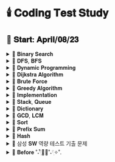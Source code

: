 # 🕯️ 𝐂𝐨𝐝𝐢𝐧𝐠 𝐓𝐞𝐬𝐭 𝐒𝐭𝐮𝐝𝐲

## 📅 𝐒𝐭𝐚𝐫𝐭: 𝐀𝐩𝐫𝐢𝐥/𝟎𝟖/𝟐𝟑

<details>
  <summary>📂 𝐁𝐢𝐧𝐚𝐫𝐲 𝐒𝐞𝐚𝐫𝐜𝐡 </summary>
  <br>
  
  - [나무 자르기](https://www.acmicpc.net/problem/2805)
  - [징검다리 건너기](https://school.programmers.co.kr/learn/courses/30/lessons/64062)
  - [입국 심사](https://school.programmers.co.kr/learn/courses/30/lessons/43238)
  - [디펜스 게임](https://school.programmers.co.kr/learn/courses/30/lessons/142085)
  - [순위 검색](https://school.programmers.co.kr/learn/courses/30/lessons/72412)
  - [어두운 굴다리](https://www.acmicpc.net/problem/17266)
  - [예산](https://www.acmicpc.net/problem/2512)
  - [IF문 좀 대신 써줘](https://www.acmicpc.net/problem/19637)
  
  
</details>

<details>
  <summary>📂 𝐃𝐅𝐒, 𝐁𝐅𝐒 </summary>
  <br>
  
  - [여행경로](https://school.programmers.co.kr/learn/courses/30/lessons/43164)
  - [[카카오 인턴] 경주로 건설](https://school.programmers.co.kr/learn/courses/30/lessons/67259)
  - [아기 상어 2](https://www.acmicpc.net/problem/17086)
  - [전력망을 둘로 나누기](https://school.programmers.co.kr/learn/courses/30/lessons/86971)
  - [거리두기 확인하기](https://school.programmers.co.kr/learn/courses/30/lessons/81302)
  - [무인도 여행](https://school.programmers.co.kr/learn/courses/30/lessons/154540)
  - [미로 탈출](https://school.programmers.co.kr/learn/courses/30/lessons/159993)
  - [리코쳇 로봇](https://school.programmers.co.kr/learn/courses/30/lessons/169199)
  - [N-Queen](https://school.programmers.co.kr/learn/courses/30/lessons/12952)
  - [그림](https://www.acmicpc.net/problem/1926)
  - [적록색약](https://www.acmicpc.net/problem/10026)
  - [불!](https://www.acmicpc.net/problem/4179)
  - [상범 빌딩](https://www.acmicpc.net/problem/6593)
  
</details>

<details>
  <summary>📂 𝐃𝐲𝐧𝐚𝐦𝐢𝐜 𝐏𝐫𝐨𝐠𝐫𝐚𝐦𝐦𝐢𝐧𝐠 </summary>
  <br>

  - [스티커 모으기 2](https://school.programmers.co.kr/learn/courses/30/lessons/12971)
  - [스티커](https://www.acmicpc.net/problem/9465)
  - [2 x n 타일링](https://www.acmicpc.net/problem/11726)
  - [2 x n 타일링 2](https://www.acmicpc.net/problem/11727)
  - [이친수](https://www.acmicpc.net/problem/2193)
  - [1, 2, 3 더하기 5](https://www.acmicpc.net/problem/15990)
  - [가장 긴 증가하는 부분 수열](https://www.acmicpc.net/problem/11053)
  - [연속합](https://www.acmicpc.net/problem/1912)
  - [제곱수의 합](https://www.acmicpc.net/problem/1699)
  - [돌 게임](https://www.acmicpc.net/problem/9655)
  - [쉬운 계단 수](https://www.acmicpc.net/problem/10844)
  - [가장 큰 정사각형 찾기](https://school.programmers.co.kr/learn/courses/30/lessons/12905)
  - [퇴사 2](https://www.acmicpc.net/problem/15486)
  - [RGB거리](https://www.acmicpc.net/problem/1149)
  - [동전](https://www.acmicpc.net/problem/9084)
  
</details>

<details>
  <summary>📂 𝐃𝐢𝐣𝐤𝐬𝐭𝐫𝐚 𝐀𝐥𝐠𝐨𝐫𝐢𝐭𝐡𝐦 </summary>
  <br>
  
  - [합승 택시 요금](https://school.programmers.co.kr/learn/courses/30/lessons/72413)
  - [배달](https://school.programmers.co.kr/learn/courses/30/lessons/12978)

</details>

<details>
  <summary>📂 𝐁𝐫𝐮𝐭𝐞 𝐅𝐨𝐫𝐜𝐞 </summary>
  <br>

  - [수들의 합2](https://www.acmicpc.net/problem/2003)
  - [덩치](https://www.acmicpc.net/problem/7568)
  - [사탕 게임](https://www.acmicpc.net/problem/3085)
  - [카잉 달력](https://www.acmicpc.net/problem/6064)
  - [마라톤 1](https://www.acmicpc.net/problem/10655)
  - [근손실](https://www.acmicpc.net/problem/18429)
  - [숫자 블록](https://school.programmers.co.kr/learn/courses/30/lessons/12923)
  - [덩치](https://www.acmicpc.net/problem/7568)
  - [진우의 달 여행 (Small)](https://www.acmicpc.net/problem/17484)
  - [수 이어 쓰기](https://www.acmicpc.net/problem/1515)
  - [[BOJ]2304_창고 다각형](https://www.acmicpc.net/problem/2304)
  
</details>

<details>
  <summary>📂 𝐆𝐫𝐞𝐞𝐝𝐲 𝐀𝐥𝐠𝐨𝐫𝐢𝐭𝐡𝐦 </summary>
  <br>
  
  - [체인](https://www.acmicpc.net/problem/2785)
  - [주유소](https://www.acmicpc.net/problem/13305)
  - [햄버거 분배](https://www.acmicpc.net/problem/19941)
  - [타노스](https://www.acmicpc.net/problem/20310)
  - [[BOJ]11501_주식](https://www.acmicpc.net/problem/11501)
  
</details>

<details>
  <summary>📂 𝐈𝐦𝐩𝐥𝐞𝐦𝐞𝐧𝐭𝐚𝐭𝐢𝐨𝐧 </summary>
  <br>

  - [그룹 단어 체커](https://www.acmicpc.net/problem/1316)
  - [배열 복원하기](https://www.acmicpc.net/problem/16967)
  - [등수 구하기](https://www.acmicpc.net/problem/1205)
  - [스위치 켜고 끄기](https://www.acmicpc.net/problem/1244)
  - [한 줄로 서기](https://www.acmicpc.net/problem/1138)
  - [쿼드압축 후 개수 세기](https://school.programmers.co.kr/learn/courses/30/lessons/68936)
  - [삼각 달팽이](https://school.programmers.co.kr/learn/courses/30/lessons/68645)
  - [택배 상자](https://school.programmers.co.kr/learn/courses/30/lessons/131704)
  - [메뉴 리뉴얼](https://school.programmers.co.kr/learn/courses/30/lessons/72411)
  - [점 찍기](https://school.programmers.co.kr/learn/courses/30/lessons/140107)
  - [수식 최대화](https://school.programmers.co.kr/learn/courses/30/lessons/67257)
  - [행렬 테두리 회전하기](https://school.programmers.co.kr/learn/courses/30/lessons/77485)
  - [호텔 대실](https://school.programmers.co.kr/learn/courses/30/lessons/155651)
  - [마법의 엘리베이터](https://school.programmers.co.kr/learn/courses/30/lessons/148653)
  - [하노이의 탑](https://school.programmers.co.kr/learn/courses/30/lessons/12946)
  - [시소 짝꿍](https://school.programmers.co.kr/learn/courses/30/lessons/152996)
  - [혼자 놀기의 달인](https://school.programmers.co.kr/learn/courses/30/lessons/131130)
  - [테이블 해시 함수](https://school.programmers.co.kr/learn/courses/30/lessons/147354)
  - [후보키](https://school.programmers.co.kr/learn/courses/30/lessons/42890)
  - [광물 캐기](https://school.programmers.co.kr/learn/courses/30/lessons/172927)
  - [두 원 사이의 정수 쌍](https://school.programmers.co.kr/learn/courses/30/lessons/181187)
  - [과제 진행하기](https://school.programmers.co.kr/learn/courses/30/lessons/176962)
  - [이모티콘 할인행사](https://school.programmers.co.kr/learn/courses/30/lessons/150368)
  - [혼자서 하는 틱택토](https://school.programmers.co.kr/learn/courses/30/lessons/160585)
  - [ZOAC 4](https://www.acmicpc.net/problem/23971)
  - [삼각형과 세 변](https://www.acmicpc.net/problem/5073)
  - [벌집](https://www.acmicpc.net/problem/2292)
  - [단어 공부](https://www.acmicpc.net/problem/1157)
  - [집합](https://www.acmicpc.net/problem/11723)
  - [줄세우기](https://www.acmicpc.net/problem/10431)
  - [올림픽](https://www.acmicpc.net/problem/8979)
  - [비밀번호 발음하기](https://www.acmicpc.net/problem/4659)
  - [임스와 함께하는 미니게임](https://www.acmicpc.net/problem/25757)
  - [쿠키의 신체 측정](https://www.acmicpc.net/problem/20125)
  - [등수 구하기](https://www.acmicpc.net/problem/1205)
  - [스위치 켜고 끄기](https://www.acmicpc.net/problem/1244)
  - [크로스 컨트리](https://www.acmicpc.net/problem/9017)
  - [비슷한 단어](https://www.acmicpc.net/problem/2607)
  - [[BOJ]20006_랭킹전 대기열](https://www.acmicpc.net/problem/20006)  

</details>

<details>
  <summary>📂 𝐒𝐭𝐚𝐜𝐤, 𝐐𝐮𝐞𝐮𝐞 </summary>
  <br>
  
  - [후위 표기식2](https://www.acmicpc.net/problem/1935)
  - [기능개발](https://school.programmers.co.kr/learn/courses/30/lessons/42586)
  - [카드2](https://www.acmicpc.net/problem/2164)
  - [[BOJ]1927_최소 힙](https://www.acmicpc.net/problem/1927)  
  - [[BOJ]1406_에디터](https://www.acmicpc.net/problem/1406)  

</details>

<details>
  <summary>📂 𝐃𝐢𝐜𝐭𝐢𝐨𝐧𝐚𝐫𝐲 </summary>
  <br>

  - [롤케이크 자르기](https://school.programmers.co.kr/learn/courses/30/lessons/132265)
  
</details>

<details>
  <summary>📂 𝐆𝐂𝐃, 𝐋𝐂𝐌 </summary>
  <br>

  - [숫자 카드 나누기](https://school.programmers.co.kr/learn/courses/30/lessons/135807)
    
</details>

<details>
  <summary>📂 𝐒𝐨𝐫𝐭 </summary>
  <br>

  - [요격 시스템](https://school.programmers.co.kr/learn/courses/30/lessons/181188)
  - [영단어 암기는 괴로워](https://www.acmicpc.net/problem/20920)
  - [KCPC](https://www.acmicpc.net/problem/3758)
  
</details>

<details>
  <summary>📂 𝐏𝐫𝐞𝐟𝐢𝐱 𝐒𝐮𝐦 </summary>
  <br>

  - [블로그](https://www.acmicpc.net/problem/21921)
  
</details>

<details>
  <summary>📂 𝐇𝐚𝐬𝐡 </summary>
  <br>

  - [가희와 키워드](https://www.acmicpc.net/problem/22233)
    
</details>

<details>
  <summary>📂 삼성 𝐒𝐖 역량 테스트 기출 문제 </summary>
  <br>

  💙 문제집 링크: https://www.acmicpc.net/workbook/view/1152
  - [연산자 끼워넣기](https://www.acmicpc.net/problem/14888)
  - [스타트와 링크](https://www.acmicpc.net/problem/14889)
  - [치킨배달](https://www.acmicpc.net/problem/15686)
  - [컨베이어 벨트 위의 로봇](https://www.acmicpc.net/problem/20055)
  - [상어 초등학교](https://www.acmicpc.net/problem/21608)
  - [마법사 상어와 비바라기](https://www.acmicpc.net/problem/21610)
  - [뱀](https://www.acmicpc.net/problem/3190)

</details>

<details>
  <summary> 📁 𝐁𝐞𝐟𝐨𝐫𝐞 ˚˖𓍢ִִ໋🌊🦈˚˖𓍢ִ✧˚. </summary>
  <br>

  - [[BOJ]2075_N번째로 큰 수](https://www.acmicpc.net/problem/2075)
  - [[BOJ]1138_한 줄로 서기](https://www.acmicpc.net/problem/1138)
  - [[BOJ]1260_DFS와 BFS](https://www.acmicpc.net/problem/1260)
  - [[BOJ]14940_쉬운 최단거리](https://www.acmicpc.net/problem/14940)
  - [[BOJ]20922_겹치는 건 싫어](https://www.acmicpc.net/problem/20922)
  - [[BOJ]15989_1, 2, 3 더하기 4](https://www.acmicpc.net/problem/15989)
  - [[BOJ]1446_지름길](https://www.acmicpc.net/problem/1446)
  - [[BOJ]17615_볼 모으기](https://www.acmicpc.net/problem/17615)
  - [[BOJ]2531_회전 초밥](https://www.acmicpc.net/problem/2531)
  - [[BOJ]1522_문자열 교환](https://www.acmicpc.net/problem/1522)
  
  
</details>
